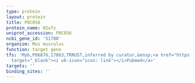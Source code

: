 ```yaml
---
type: protein
layout: protein
title: P0C0S6
protein_name: H2afz
uniprot_accession: P0C0S6
ncbi_gene_id: '51788'
organism: Mus musculus
function: target gene
tfs: 'Myb,P06876,17863,TRRUST,inferred by curator,&ensp;<a href="https://www.ncbi.nlm.nih.gov/pubmed/?term=17931383%5Buid%5D"
  target="_blank"><i uk-icon="icon: link"></i>Pubmed</a>'
targets: ''
binding_sites: ''
---
```

